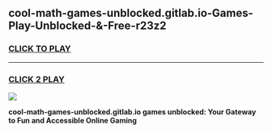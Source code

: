 
## cool-math-games-unblocked.gitlab.io-Games-Play-Unblocked-&-Free-r23z2
<h3>
<a href="https://premium76.site?title=cool-math-games-unblocked.gitlab.io&ref=24A">CLICK TO PLAY</a></h3>
<hr>

<h3>
<a href="https://premium76.site?title=cool-math-games-unblocked.gitlab.io&ref=24A">CLICK 2 PLAY</a>
  
</h3>

<a href="https://premium76.site?title=cool-math-games-unblocked.gitlab.io&ref=24A"><img src="https://clearcache.store/games.png"></a>


**cool-math-games-unblocked.gitlab.io games unblocked: Your Gateway to Fun and Accessible Online Gaming**
